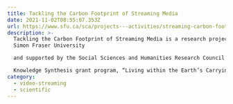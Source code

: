 ```yaml
---
title: Tackling the Carbon Footprint of Streaming Media
date: 2021-11-02T08:55:07.353Z
url: https://www.sfu.ca/sca/projects---activities/streaming-carbon-footprint.html
description: >-
  Tackling the Carbon Footprint of Streaming Media is a research project by the
  Simon Fraser University

  and supported by the Social Sciences and Humanities Research Council of Canada 

  Knowledge Synthesis grant program, “Living within the Earth’s Carrying Capacity”
category:
  - video-streaming
  - scientific
---
```

